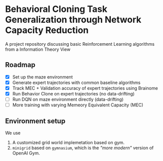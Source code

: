 # Behavioral Cloning Task Generalization through Network Capacity Reduction
A project repository discussing basic Reinforcement Learning algorithms from a Information Theory View

## Roadmap
- [x] Set up the maze environment
- [x] Generate expert trajectories with common baseline algorithms
- [x] Track MEC + Validation accuracy of expert trajectories using Brainome
- [x] Run Behavior Clone on expert trajectories (no data-drifting)
- [ ] Run DQN on maze environment directly (data-drifting)
- [ ] More training with varying Memeory Equivalent Capacity (MEC)

## Environment setup
We use 
1. A customized grid world implemetation based on gym. 
2. `minigrid` based on `gymnasium`, which is the *"more modern"* version of OpenAI Gym.
